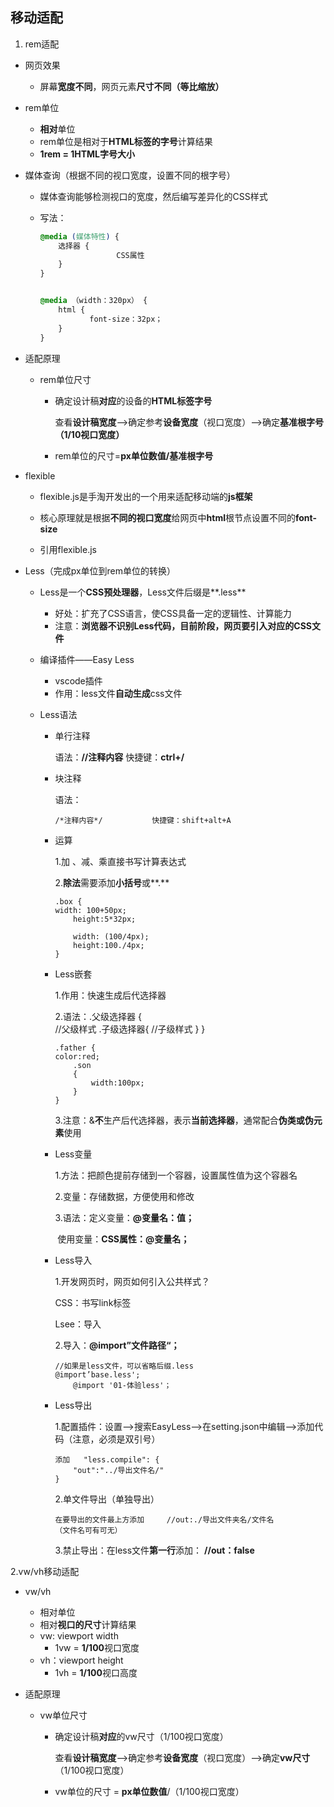 ## 移动适配

1. rem适配

- 网页效果

  - 屏幕**宽度不同**，网页元素**尺寸不同（等比缩放）**

- rem单位

  - **相对**单位
  - rem单位是相对于**HTML标签的字号**计算结果
  - **1rem = 1HTML字号大小**

- 媒体查询（根据不同的视口宽度，设置不同的根字号）

  - 媒体查询能够检测视口的宽度，然后编写差异化的CSS样式

  - 写法：

    ```css
    @media (媒体特性) {
        选择器 {
                     CSS属性
        }
    }
    
    
    @media （width：320px） {
        html {
               font-size：32px；
        }
    }
    ```

    

- 适配原理

  - rem单位尺寸

    - 确定设计稿**对应**的设备的**HTML标签字号**

      查看**设计稿宽度**-->确定参考**设备宽度**（视口宽度）-->确定**基准根字号（1/10视口宽度）**

    - rem单位的尺寸=**px单位数值/基准根字号**

    

- flexible

  - flexible.js是手淘开发出的一个用来适配移动端的**js框架**

  - 核心原理就是根据**不同的视口宽度**给网页中**html**根节点设置不同的**font-size**

  - 引用flexible.js 

    

- Less（完成px单位到rem单位的转换）

  - Less是一个**CSS预处理器**，Less文件后缀是**.less**

    - 好处：扩充了CSS语言，使CSS具备一定的逻辑性、计算能力
    - 注意：**浏览器不识别Less代码，目前阶段，网页要引入对应的CSS文件**

  - 编译插件——Easy Less

    - vscode插件
    - 作用：less文件**自动生成**css文件

  - Less语法

    - 单行注释

      语法：**//注释内容**                   快捷键：**ctrl+/**

    - 块注释

      语法：

      ```less
      /*注释内容*/           快捷键：shift+alt+A
      ```

    - 运算

      1.加 、减、乘直接书写计算表达式

      2.**除法**需要添加**小括号**或**.**

      ```less
      .box {
      width: 100+50px;
          height:5*32px;
          
          width: (100/4px);
          height:100./4px;
      }
      ```

    - Less嵌套

      1.作用：快速生成后代选择器

      2.语法：.父级选择器 {                            
                                    //父级样式
                                             .子级选择器{
                                                                   //子级样式
                                                                  }
                                            }

      ```less
      .father {
      color:red;
          .son 
          {
              width:100px;
          }
      }
      ```

      3.注意：&**不**生产后代选择器，表示**当前选择器**，通常配合**伪类或伪元素**使用

    - Less变量

      1.方法：把颜色提前存储到一个容器，设置属性值为这个容器名

      2.变量：存储数据，方便使用和修改

      3.语法：定义变量：**@变量名：值；**

      ​               使用变量：**CSS属性：@变量名；**

    - Less导入

      1.开发网页时，网页如何引入公共样式？

      CSS：书写link标签

      Lsee：导入

      2.导入：**@import”文件路径“；**

      ```less
      //如果是less文件，可以省略后缀.less
      @import’base.less';
          @import '01-体验less'；
      ```

    - Less导出

      1.配置插件：设置-->搜索EasyLess-->在setting.json中编辑-->添加代码（注意，必须是双引号）

      ```less
      添加   "less.compile": {
          "out":"../导出文件名/"
      }
      ```

      2.单文件导出（单独导出）

      ```less
      在要导出的文件最上方添加     //out:./导出文件夹名/文件名         （文件名可有可无）
      ```

      3.禁止导出：在less文件**第一行**添加： **//out：false**

      

2.vw/vh移动适配

- vw/vh

  - 相对单位
  - 相对**视口的尺寸**计算结果
  - vw: viewport width
    - 1vw = **1/100**视口宽度
  - vh：viewport height
    - 1vh = **1/100**视口高度

- 适配原理

  - vw单位尺寸

    - 确定设计稿**对应**的vw尺寸（1/100视口宽度）

      查看**设计稿宽度**-->确定参考**设备宽度**（视口宽度）-->确定**vw尺寸**（1/100视口宽度）

    - vw单位的尺寸 = **px单位数值**/（1/100视口宽度）

    